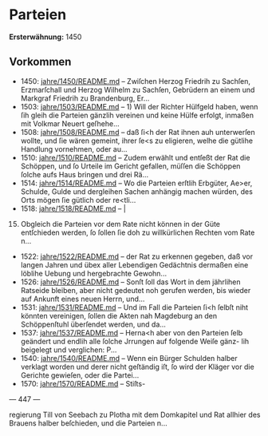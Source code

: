 # Parteien

**Ersterwähnung:** 1450

## Vorkommen
- 1450: [jahre/1450/README.md](../jahre/1450/README.md) – Zwiſchen Herzog Friedrih zu Sachſen, Erzmarſchall
und Herzog Wilhelm zu Sachſen, Gebrüdern an einem
und Markgraf Friedrih zu Brandenburg, Er...
- 1503: [jahre/1503/README.md](../jahre/1503/README.md) – 1) Will der Richter Hülfgeld haben, wenn ſih gleih
die Parteien gänzlih vereinen und keine Hülfe erfolgt,
inmaßen mit Volkmar Neuert geſhehe...
- 1508: [jahre/1508/README.md](../jahre/1508/README.md) – daß ſi<h der Rat
ihnen auh unterwerſen wollte, und ſie wären gemeint,
ihrer ſe<s zu eligieren, welhe die gütlihe Handlung
vornehmen, oder au...
- 1510: [jahre/1510/README.md](../jahre/1510/README.md) – Zudem erwählt und entſeßt der Rat die
Schöppen, und ſo Urteile im Gericht gefallen, müſſen die
Schöppen ſolche aufs Haus bringen und drei Rä...
- 1514: [jahre/1514/README.md](../jahre/1514/README.md) – Wo
die Parteien erſtlih Erbgüter, Ae>er, Schulde, Gulde und
dergleihen Sachen anhängig machen würden, des Orts
mögen ſie gütlich oder re<tli...
- 1518: [jahre/1518/README.md](../jahre/1518/README.md) – |

15) Obgleich die Parteien vor dem Rate nicht können
in der Güte entſchieden werden, ſo ſollen ſie doh zu
willkürlichen Rechten vom Rate n...
- 1522: [jahre/1522/README.md](../jahre/1522/README.md) – der Rat zu erkennen gegeben, daß vor langen
Jahren und übex aller Lebendigen Gedächtnis dermaßen
eine löblihe Uebung und hergebrachte Gewohn...
- 1526: [jahre/1526/README.md](../jahre/1526/README.md) – Sonſt ſoll das Wort in dem jährlihen Ratseide bleiben,
aber nicht gedeutet noh gerufen werden, bis wieder auf
Ankunft eines neuen Herrn, und...
- 1531: [jahre/1531/README.md](../jahre/1531/README.md) – Und im Fall die
Parteien ſi<h ſelbſt niht könnten vereinigen, ſollen die
Akten nah Magdeburg an den Schöppenſtuhl überſendet
werden, und da...
- 1537: [jahre/1537/README.md](../jahre/1537/README.md) – Herna<h aber von den Parteien ſelb geändert
und endlih alle ſolche Jrrungen auf folgende Weiſe gänz-
lih beigelegt und verglichen: P...
- 1540: [jahre/1540/README.md](../jahre/1540/README.md) – Wenn ein Bürger Schulden halber verklagt worden
und derer nicht geſtändig iſt, ſo wird der Kläger vor die
Gerichte gewieſen, oder die Partei...
- 1570: [jahre/1570/README.md](../jahre/1570/README.md) – Stiſts-


— 447 —

regierung Till von Seebach zu Plotha mit dem Domkapitel
und Rat allhier des Brauens halber beſchieden, und die
Parteien n...
